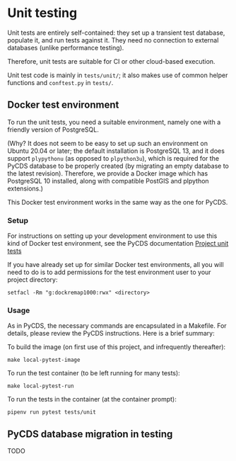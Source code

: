 # Unit testing

Unit tests are entirely self-contained: they set up a transient test database,
populate it, and run tests against it. They need no connection to external
databases (unlike performance testing).

Therefore, unit tests are suitable for CI or other cloud-based execution.

Unit test code is mainly in `tests/unit/`; it also makes use of common helper
functions and `conftest.py` in `tests/`.

## Docker test environment

To run the unit tests, you need a suitable environment, namely
one with a friendly version of PostgreSQL.

(Why? It does not seem to be easy to set up such an environment on Ubuntu 20.04 
or later; the default installation is PostgreSQL 13, and it does support
`plypythonu` (as opposed to `plpython3u`), which is required for the PyCDS 
database to be properly created (by migrating an empty database to the 
latest revision).
Therefore, we provide a Docker image which has PostgreSQL 10 installed, along
with compatible PostGIS and plpython extensions.)

This Docker test environment works in the same way as the one for PyCDS.

### Setup

For instructions on setting up your development environment to use this kind of
Docker test environment, see the PyCDS documentation 
[Project unit tests](https://github.com/pacificclimate/pycds/blob/master/docs/project-unit-tests.md)

If you have already set up for similar Docker test environments, all you will
need to do is to add permissions for the test environment user to your project
directory:

```
setfacl -Rm "g:dockremap1000:rwx" <directory>
```

### Usage

As in PyCDS, the necessary commands are encapsulated in a Makefile.
For details, please review the PyCDS instructions. Here is a brief summary:

To build the image (on first use of this project, and infrequently thereafter):

```
make local-pytest-image
```

To run the test container (to be left running for many tests):

```
make local-pytest-run
```

To run the tests in the container (at the container prompt):

```
pipenv run pytest tests/unit
```

## PyCDS database migration in testing

TODO

